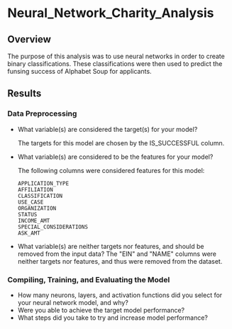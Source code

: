 # Neural_Network_Charity_Analysis
## Overview
The purpose of this analysis was to use neural networks in order to create binary classifications.  These classifications were then used to predict the funsing success of Alphabet Soup for applicants.

## Results
### Data Preprocessing
- What variable(s) are considered the target(s) for your model?
  
    The targets for this model are chosen by the IS_SUCCESSFUL column.
    
- What variable(s) are considered to be the features for your model?

    The following columns were considered features for this model:
    
      APPLICATION_TYPE            
      AFFILIATION                  
      CLASSIFICATION              
      USE_CASE                     
      ORGANIZATION                 
      STATUS                       
      INCOME_AMT                   
      SPECIAL_CONSIDERATIONS       
      ASK_AMT
      
- What variable(s) are neither targets nor features, and should be removed from the input data?
    The "EIN" and "NAME" columns were neither targets nor features, and thus were removed from the dataset. 
    
    
### Compiling, Training, and Evaluating the Model
- How many neurons, layers, and activation functions did you select for your neural network model, and why?
- Were you able to achieve the target model performance?
- What steps did you take to try and increase model performance?

